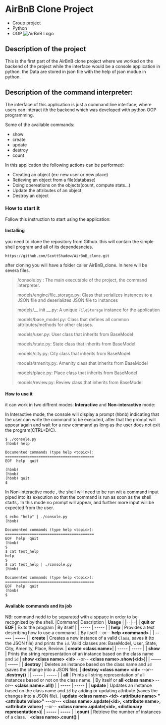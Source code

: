 # AirBnB Clone Project
* Group project
* Python
* OOP
![AirBnB Logo](https://www.pngitem.com/pimgs/m/132-1322125_transparent-background-airbnb-logo-hd-png-download.png)

## Description of the project
This is the first part of the AirBnB clone project where we worked on the backend of the project while the interface would be a console application in python.
the Data are stored in  json file with the help of json modue in python.

## Description of the command interpreter:
The interface of this application is just a command line interface, where users can interact ith the backend which was developed with python OOP programming.

Some of the available commands:
* show
* create
* update
* destroy
* count

In this application the following actions can be performed:
* Creating an object (ex: new user or new place)
* Retieving an object from a file(database)
* Doing opereations on the objects(count, compute stats...)
* Update the attributes of an object
* Destroy an object


### How to start it
Follow this instruction to start using the application:

#### Installing
you need to clone the repository from Github. this will contain the simple shell program and all of its dependesncies.
```
https://github.com/ScottShadow/AirBnB_clone.git
```
after cloning you will have a folder caller AirBnB_clone. In here will be severa files.
> /console.py : The main executable of the project, the command interpreter.
>
> models/engine/file_storage.py: Class that serializes instances to a JSON file and deserializes JSON file to instances
> 
> models/__ init __.py:  A unique `FileStorage` instance for the application
> 
> models/base_model.py: Class that defines all common attributes/methods for other classes.
> 
> models/user.py: User class that inherits from BaseModel
> 
>models/state.py: State class that inherits from BaseModel
>
>models/city.py: City class that inherits from BaseModel
>
>models/amenity.py: Amenity class that inherits from BaseModel
>
>models/place.py: Place class that inherits from BaseModel
>
>models/review.py: Review class that inherits from BaseModel
#### How to use it
it can work in two diffrent modes:
**Interactive** and **Non-interactive** mode:

In Interactive mode, the console will display a prompt (hbnb) indicating that the user can write the command to be executed, after that the prompt will  appear again and wait for a new command as long as the user does not exit the program(CTRL+D/C).
```
$ ./console.py
(hbnb) help

Documented commands (type help <topic>):
========================================
EOF  help  quit

(hbnb) 
(hbnb) 
(hbnb) quit
$
```
In Non-interactive mode , the shell will need to be run wit a command input piped into its execution so that the command is run as soon as the shell starts,. In this mode no prompt will appear, and further more input will be expected from the user.
```
$ echo "help" | ./console.py
(hbnb)

Documented commands (type help <topic>):
========================================
EOF  help  quit
(hbnb) 
$
$ cat test_help
help
$
$ cat test_help | ./console.py
(hbnb)

Documented commands (type help <topic>):
========================================
EOF  help  quit
(hbnb) 
$
```
#### Available commands and its job
NB: command nedd to be separated with a sppace in order to be recognized by the shell.
|Command| Description | **Usage** |
|--|--|
| **quit or EOF** | Exits the program | By itself |
| **-----** | **-----** |
| **help** | Provides a text describing how to use a command.  | By itself --or-- **help <command\>** |
| **-----** | **-----** |
| **create** | Creates a new instance of a valid `Class`, saves it (to the JSON file) and prints the `id`.  Valid classes are: BaseModel, User, State, City, Amenity, Place, Review. | **create <class name\>**|
| **-----** | **-----** |
| **show** | Prints the string representation of an instance based on the class name and `id`  | **show <class name\> <id\>** --or-- **<class name\>.show(<id\>)**|
| **-----** | **-----** |
| **destroy** | Deletes an instance based on the class name and `id` (saves the change into a JSON file).  | **destroy <class name\> <id\>** --or-- **<class name>.destroy(<id>)** |
| **-----** | **-----** |
| **all** | Prints all string representation of all instances based or not on the class name.  | By itself or **all <class name\>** --or-- **<class name\>.all()** |
| **-----** | **-----** |
| **update** | Updates an instance based on the class name and `id` by adding or updating attribute (saves the changes into a JSON file).  | **update <class name\> <id\> <attribute name\> "<attribute value\>"** ---or--- **<class name\>.update(<id\>, <attribute name\>, <attribute value\>)** --or-- **<class name\>.update(<id\>, <dictionary representation\>)**|
| **-----** | **-----** |
| **count** | Retrieve the number of instances of a class.  | **<class name\>.count()** |

